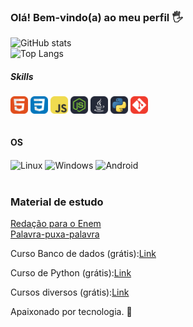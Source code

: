 ### Olá! Bem-vindo(a) ao meu perfil 🖐️ <br>

![GitHub stats](https://github-readme-stats.vercel.app/api?username=RichardMatth&show_icons=true&theme=tokyonight&count_private=false)<br>
![Top Langs](https://github-readme-stats.vercel.app/api/top-langs/?username=RichardMatth&layout=compact&theme=tokyonight)

##### Skills
<div style="display: inline_block">
  <img align="center" alt="html5" src="https://github.com/tandpfun/skill-icons/raw/main/icons/HTML.svg" width="28" height="28"/>
  <img align="center" alt="css" src="https://github.com/tandpfun/skill-icons/raw/main/icons/CSS.svg" width="28" height="28"/>
  <img align="center" alt="js" src="https://github.com/tandpfun/skill-icons/raw/main/icons/JavaScript.svg" width="28" height="28"/>
  <img align="center" alt="nodejs" src="https://github.com/tandpfun/skill-icons/raw/main/icons/NodeJS-Dark.svg" width="28" height="28"/>
  <img align="center" alt="JAVA" src="https://github.com/tandpfun/skill-icons/raw/main/icons/Java-Dark.svg" width="28" height="28"/>
  <img align="center" alt="Python" src="https://github.com/tandpfun/skill-icons/raw/main/icons/Python-Dark.svg" width="28" height="28"/>
  <img align="center" alt="Git" src="https://github.com/tandpfun/skill-icons/raw/main/icons/Git.svg" width="28" height="28"/>
</div><br/>

#### OS
<div style="display: inline_block">
  <img align="center" alt="Linux" src="https://cdn.jsdelivr.net/gh/devicons/devicon/icons/linux/linux-original.svg" width="24" height="24"/>
  <img align="center" alt="Windows" src="https://cdn.jsdelivr.net/gh/devicons/devicon/icons/windows8/windows8-original.svg" width="24" height="24"/>
  <img align="center" alt="Android" src="https://cdn.jsdelivr.net/gh/devicons/devicon/icons/android/android-original.svg" width="24" height="24" />
</div>
<br>

### Material de estudo

<a href="https://apps.univesp.br/enem-escreva-pra-ver/">Redação para o Enem</a><br>
<a href="https://apps.univesp.br/palavra-puxa-palavra/">Palavra-puxa-palavra</a>
<br>

<p>Curso Banco de dados (grátis):<a href="https://www.ev.org.br/trilhas-de-conhecimento/banco-de-dados">Link</a><br></p>
<p>Curso de Python (grátis):<a href="https://www.ev.org.br/trilhas-de-conhecimento/linguagem-de-programacao-python">Link</a></p>
<p>Cursos diversos (grátis):<a href="https://ibqp-ava.com/loja_virtual/cursos.php?id=INFORM%C3%81TICA%20E%20TECNOLOGIA">Link</a></p>

Apaixonado por tecnologia. 💓
